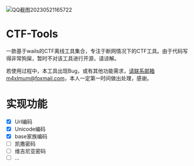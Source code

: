 ![QQ截图20230521165722](https://github.com/m4xlmum/CTF-Tools/assets/56727689/61c3922f-8214-44b2-b781-3cdd52f6ff74)

# CTF-Tools
一款基于wails的CTF离线工具集合，专注于断网情况下的CTF工具。由于代码写得非常狗屎，暂时不对该工具进行开源，请谅解。

若使用过程中，本工具出现Bug，或有其他功能需求，请联系邮箱m4xlmum@foxmail.com，本人一定第一时间做出处理，感谢。

# 实现功能

- [x] Url编码
- [x] Unicode编码
- [x] base家族编码
- [ ] 凯撒密码
- [ ] 维吉尼亚密码
- [ ] ...

